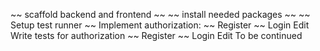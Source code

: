 ~~ scaffold backend and frontend ~~
~~ install needed packages ~~
~~ Setup test runner ~~
Implement authorization:
~~ Register ~~
Login
Edit
Write tests for authorization
~~ Register ~~
Login
Edit
To be continued

